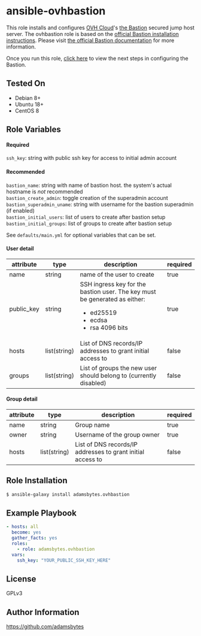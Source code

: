 ansible-ovhbastion
=========
This role installs and configures [OVH Cloud](https://www.ovh.com/world/)'s [the Bastion](https://github.com/ovh/the-bastion) secured jump host server. The ovhbastion role is based on the [official  Bastion installation instructions](https://ovh.github.io/the-bastion/installation/basic.html). Please visit [the official Bastion documentation](https://ovh.github.io/the-bastion/index.html) for more information.

Once you run this role, [click here](https://ovh.github.io/the-bastion/using/basics.html) to view the next steps in configuring the Bastion.

Tested On
------------

- Debian 8+
- Ubuntu 18+
- CentOS 8

Role Variables
--------------

#### Required
`ssh_key`: string with public ssh key for access to initial admin account

#### Recommended
`bastion_name`: string with name of bastion host. the system's actual hostname is _not_ recommended\
`bastion_create_admin`: toggle creation of the superadmin account\
`bastion_superadmin_uname`: string with username for the bastion superadmin (if enabled)\
`bastion_initial_users`: list of users to create after bastion setup\
`bastion_initial_groups`: list of groups to create after bastion setup

See `defaults/main.yml` for optional variables that can be set.

#### User detail

|attribute|type|description|required|
|---|---|---|---|
|name|string|name of the user to create|true|
|public_key|string|SSH ingress key for the bastion user. The key must be generated as either: <br/><ul><li>ed25519</li><li>ecdsa</li><li>rsa 4096 bits</li></ul>|true|
|hosts|list(string)|List of DNS records/IP addresses to grant initial access to|false|
|groups|list(string)|List of groups the new user should belong to (currently disabled)|false|

#### Group detail

|attribute|type|description|required|
|---|---|---|---|
|name|string|Group name|true|
|owner|string|Username of the group owner|true|
|hosts|list(string)|List of DNS records/IP addresses to grant initial access to|false|

Role Installation
------------

```bash
$ ansible-galaxy install adamsbytes.ovhbastion
```

Example Playbook
----------------

```yaml
- hosts: all
  become: yes
  gather_facts: yes
  roles:
    - role: adamsbytes.ovhbastion
  vars:
    ssh_key: "YOUR_PUBLIC_SSH_KEY_HERE"
```

License
-------

GPLv3

Author Information
------------------

https://github.com/adamsbytes
